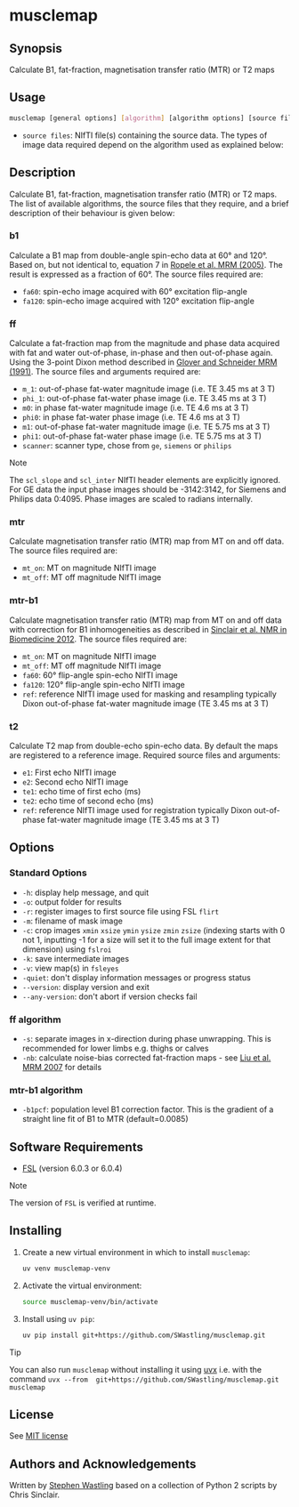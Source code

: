 # musclemap

## Synopsis
Calculate B1, fat-fraction, magnetisation transfer ratio (MTR) or T2 maps

## Usage

```bash
musclemap [general options] [algorithm] [algorithm options] [source files] 
```

- `source files`: NIfTI file(s) containing the source data. The types of image 
data required depend on the algorithm used as explained below:

## Description
Calculate B1, fat-fraction, magnetisation transfer ratio (MTR) or T2 maps. The 
list of available algorithms, the source files that they require, and a brief 
description of their behaviour is given below:

### b1
Calculate a B1 map from double-angle spin-echo data at 60&deg; and 
120&deg;. Based on, but not identical to, equation 7 in [Ropele et al. MRM 
(2005)](https://onlinelibrary.wiley.com/doi/full/10.1002/mrm.20310). The result 
is expressed as a fraction of 60&deg;. The source files required are:
- `fa60`: spin-echo image acquired with 60&deg; excitation flip-angle
- `fa120`: spin-echo image acquired with 120&deg; excitation flip-angle

### ff
Calculate a fat-fraction map from the magnitude and phase data 
acquired with fat and water out-of-phase, in-phase and then out-of-phase again. 
Using the 3-point Dixon method described in 
[Glover and Schneider MRM (1991)](https://onlinelibrary.wiley.com/doi/abs/10.1002/mrm.1910180211). 
The source files and arguments required are:
- `m_1`: out-of-phase fat-water magnitude image (i.e. TE 3.45 ms at 3 T)
- `phi_1`: out-of-phase fat-water phase image (i.e. TE 3.45 ms at 3 T)
- `m0`: in phase fat-water magnitude image (i.e. TE 4.6 ms at 3 T)
- `phi0`: in phase fat-water phase image (i.e. TE 4.6 ms at 3 T)
- `m1`: out-of-phase fat-water magnitude image (i.e. TE 5.75 ms at 3 T)
- `phi1`: out-of-phase fat-water phase image (i.e. TE 5.75 ms at 3 T)
- `scanner`: scanner type, chose from `ge`, `siemens` or `philips`

> [!NOTE] 
> The `scl_slope` and `scl_inter` NIfTI header elements are explicitly 
> ignored. For GE data the input phase images should be -3142:3142, for Siemens 
> and Philips data 0:4095. Phase images are scaled to radians internally.

### mtr
Calculate magnetisation transfer ratio (MTR) map from MT on and off data. 
The source files required are:
- `mt_on`: MT on magnitude NIfTI image
- `mt_off`:  MT off magnitude NIfTI image
    
### mtr-b1
Calculate magnetisation transfer ratio (MTR) map from MT on and off 
data with correction for B1 inhomogeneities as described in [Sinclair et al. NMR
in Biomedicine 2012](https://analyticalsciencejournals.onlinelibrary.wiley.com/doi/10.1002/nbm.1744). 
The source files required are:
- `mt_on`: MT on magnitude NIfTI image
- `mt_off`:  MT off magnitude NIfTI image
- `fa60`: 60&deg; flip-angle spin-echo NIfTI image
- `fa120`: 120&deg; flip-angle spin-echo NIfTI image
- `ref`: reference NIfTI image used for masking and resampling typically Dixon out-of-phase fat-water magnitude image (TE 3.45 ms at 3 T)

### t2
Calculate T2 map from double-echo spin-echo data. By default the maps are
registered to a reference image. Required source files and arguments:
- `e1`: First echo NIfTI image
- `e2`:  Second echo NIfTI image
- `te1`: echo time of first echo (ms)
- `te2`: echo time of second echo (ms)
- `ref`: reference NIfTI image used for registration typically Dixon 
out-of-phase fat-water magnitude image (TE 3.45 ms at 3 T)

## Options

### Standard Options
- `-h`: display help message, and quit
- `-o`: output folder for results
- `-r`: register images to first source file using FSL `flirt`
- `-m`: filename of mask image 
- `-c`: crop images `xmin` `xsize` `ymin` `ysize` `zmin` `zsize` 
(indexing starts with 0 not 1, inputting -1 for a size will set it to 
the full image extent for that dimension) using `fslroi`
- `-k`: save intermediate images     
- `-v`: view map(s) in `fsleyes`
- `-quiet`: don't display information messages or progress status
- `--version`: display version and exit
- `--any-version`: don't abort if version checks fail 

### ff  algorithm
- `-s`: separate images in x-direction during phase unwrapping. This is
recommended for lower limbs e.g. thighs or calves
- `-nb`: calculate noise-bias corrected fat-fraction maps - see [Liu et al. MRM 
2007](https://onlinelibrary.wiley.com/doi/full/10.1002/mrm.21301) for details  

### mtr-b1  algorithm
- `-b1pcf`: population level B1 correction factor. This is the gradient of a 
straight line fit of B1 to MTR (default=0.0085)

## Software Requirements

- [FSL](https://fsl.fmrib.ox.ac.uk/fsl/fslwiki/) (version 6.0.3 or 6.0.4)

> [!NOTE] 
> The version of `FSL` is verified at runtime.
## Installing
1. Create a new virtual environment in which to install `musclemap`:

    ```bash
    uv venv musclemap-venv
    ```
   
2. Activate the virtual environment:

    ```bash
    source musclemap-venv/bin/activate
    ```

4. Install using `uv pip`:
    ```bash
    uv pip install git+https://github.com/SWastling/musclemap.git
    ```
   
> [!TIP]
> You can also run `musclemap` without installing it using 
>[uvx](https://docs.astral.sh/uv/guides/tools/) i.e. with the command 
>`uvx --from  git+https://github.com/SWastling/musclemap.git musclemap`

## License
See [MIT license](./LICENSE)

## Authors and Acknowledgements
Written by [Stephen Wastling](mailto:stephen.wastling@nhs.net) based on a 
collection of Python 2 scripts by Chris Sinclair.  
